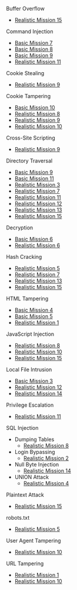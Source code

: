 Buffer Overflow
* [Realistic Mission 15](https://github.com/jasonally/hack_this_site_missions/blob/master/realistic/mission_15.md)

Command Injection
* [Basic Mission 7](https://github.com/jasonally/hack_this_site_missions/blob/master/basic/mission_07.md)
* [Basic Mission 8](https://github.com/jasonally/hack_this_site_missions/blob/master/basic/mission_08.md)
* [Basic Mission 9](https://github.com/jasonally/hack_this_site_missions/blob/master/basic/mission_09.md)
* [Realistic Mission 11](https://github.com/jasonally/hack_this_site_missions/blob/master/realistic/mission_11.md)

Cookie Stealing
* [Realistic Mission 9](https://github.com/jasonally/hack_this_site_missions/blob/master/realistic/mission_09.md)

Cookie Tampering
* [Basic Mission 10](https://github.com/jasonally/hack_this_site_missions/blob/master/basic/mission_10.md)
* [Realistic Mission 8](https://github.com/jasonally/hack_this_site_missions/blob/master/realistic/mission_08.md)
* [Realistic Mission 9](https://github.com/jasonally/hack_this_site_missions/blob/master/realistic/mission_09.md)
* [Realistic Mission 10](https://github.com/jasonally/hack_this_site_missions/blob/master/realistic/mission_10.md)

Cross-Site Scripting
* [Realistic Mission 9](https://github.com/jasonally/hack_this_site_missions/blob/master/realistic/mission_09.md)

Directory Traversal
* [Basic Mission 9](https://github.com/jasonally/hack_this_site_missions/blob/master/basic/mission_09.md)
* [Basic Mission 11](https://github.com/jasonally/hack_this_site_missions/blob/master/basic/mission_11.md)
* [Realistic Mission 3](https://github.com/jasonally/hack_this_site_missions/blob/master/realistic/mission_03.md)
* [Realistic Mission 7](https://github.com/jasonally/hack_this_site_missions/blob/master/realistic/mission_07.md)
* [Realistic Mission 11](https://github.com/jasonally/hack_this_site_missions/blob/master/realistic/mission_11.md)
* [Realistic Mission 12](https://github.com/jasonally/hack_this_site_missions/blob/master/realistic/mission_12.md)
* [Realistic Mission 13](https://github.com/jasonally/hack_this_site_missions/blob/master/realistic/mission_13.md)
* [Realistic Mission 15](https://github.com/jasonally/hack_this_site_missions/blob/master/realistic/mission_15.md)

Decryption
* [Basic Mission 6](https://github.com/jasonally/hack_this_site_missions/blob/master/basic/mission_06.md)
* [Realistic Mission 6](https://github.com/jasonally/hack_this_site_missions/blob/master/realistic/mission_06.md)

Hash Cracking
* [Realistic Mission 5](https://github.com/jasonally/hack_this_site_missions/blob/master/realistic/mission_05.md)
* [Realistic Mission 7](https://github.com/jasonally/hack_this_site_missions/blob/master/realistic/mission_07.md)
* [Realistic Mission 13](https://github.com/jasonally/hack_this_site_missions/blob/master/realistic/mission_13.md)
* [Realistic Mission 15](https://github.com/jasonally/hack_this_site_missions/blob/master/realistic/mission_15.md)

HTML Tampering
* [Basic Mission 4](https://github.com/jasonally/hack_this_site_missions/blob/master/basic/missions_01-05.md#mission-4)
* [Basic Mission 5](https://github.com/jasonally/hack_this_site_missions/blob/master/basic/missions_01-05.md#mission-5)
* [Realistic Mission 1](https://github.com/jasonally/hack_this_site_missions/blob/master/realistic/mission_01.md)

JavaScript Injection
* [Realistic Mission 8](https://github.com/jasonally/hack_this_site_missions/blob/master/realistic/mission_08.md)
* [Realistic Mission 10](https://github.com/jasonally/hack_this_site_missions/blob/master/realistic/mission_10.md)
* [Realistic Mission 15](https://github.com/jasonally/hack_this_site_missions/blob/master/realistic/mission_15.md)

Local File Intrusion
* [Basic Mission 3](https://github.com/jasonally/hack_this_site_missions/blob/master/basic/missions_01-05.md#mission-3)
* [Realistic Mission 12](https://github.com/jasonally/hack_this_site_missions/blob/master/realistic/mission_12.md)
* [Realistic Mission 14](https://github.com/jasonally/hack_this_site_missions/blob/master/realistic/mission_14.md)

Privilege Escalation
* [Realistic Mission 11](https://github.com/jasonally/hack_this_site_missions/blob/master/realistic/mission_11.md)

SQL Injection
* Dumping Tables
    * [Realistic Mission 8](https://github.com/jasonally/hack_this_site_missions/blob/master/realistic/mission_08.md)
* Login Bypassing
    * [Realistic Mission 2](https://github.com/jasonally/hack_this_site_missions/blob/master/realistic/mission_02.md)
* Null Byte Injection
    * [Realistic Mission 14](https://github.com/jasonally/hack_this_site_missions/blob/master/realistic/mission_14.md)
* UNION Attack
    * [Realistic Mission 4](https://github.com/jasonally/hack_this_site_missions/blob/master/realistic/mission_04.md)

Plaintext Attack
* [Realistic Mission 15](https://github.com/jasonally/hack_this_site_missions/blob/master/realistic/mission_15.md)

robots.txt
* [Realistic Mission 5](https://github.com/jasonally/hack_this_site_missions/blob/master/realistic/mission_05.md)

User Agent Tampering
* [Realistic Mission 10](https://github.com/jasonally/hack_this_site_missions/blob/master/realistic/mission_10.md)

URL Tampering
* [Realistic Mission 1](https://github.com/jasonally/hack_this_site_missions/blob/master/realistic/mission_01.md)
* [Realistic Mission 10](https://github.com/jasonally/hack_this_site_missions/blob/master/realistic/mission_10.md)
